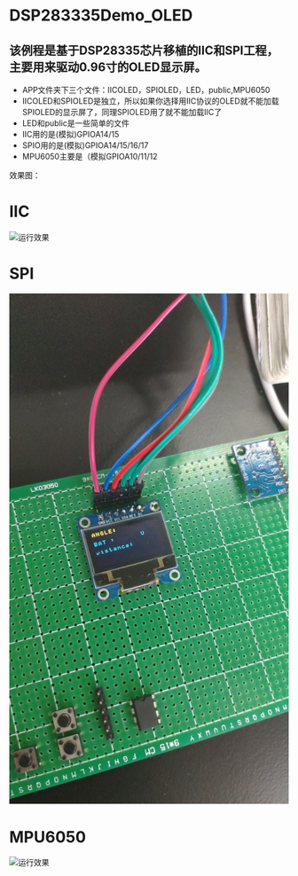 ﻿# DSP283335Demo_OLED
## 该例程是基于DSP28335芯片移植的IIC和SPI工程，主要用来驱动0.96寸的OLED显示屏。

* APP文件夹下三个文件：IICOLED，SPIOLED，LED，public,MPU6050
* IICOLED和SPIOLED是独立，所以如果你选择用IIC协议的OLED就不能加载SPIOLED的显示屏了，同理SPIOLED用了就不能加载IIC了
* LED和public是一些简单的文件
* IIC用的是(模拟)GPIOA14/15
* SPIO用的是(模拟)GPIOA14/15/16/17
* MPU6050主要是（模拟GPIOA10/11/12

效果图：
# IIC
![运行效果](a.jpg)
# SPI
![运行效果](b.jpg)
# MPU6050
![运行效果](c.jpg)